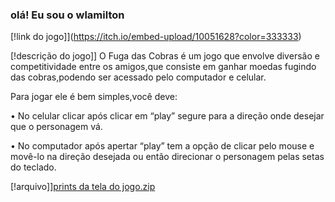 ### olá! Eu sou o wlamilton

[!link do jogo]](https://itch.io/embed-upload/10051628?color=333333)

[!descrição do jogo]] 
O Fuga das Cobras é um jogo que envolve diversão e competitividade entre os amigos,que consiste em ganhar moedas fugindo das cobras,podendo ser acessado pelo computador e celular. 

Para jogar ele é bem simples,você deve:

• No celular clicar após clicar em “play” segure para a direção onde desejar que o personagem vá.

• No computador após apertar “play” tem a opção de clicar pelo mouse e movê-lo na direção desejada ou então direcionar o personagem pelas setas do teclado.

[!arquivo]][prints da tela do jogo.zip](https://github.com/wlamilton/wlamilton-neto/files/14806604/prints.da.tela.do.jogo.zip)
